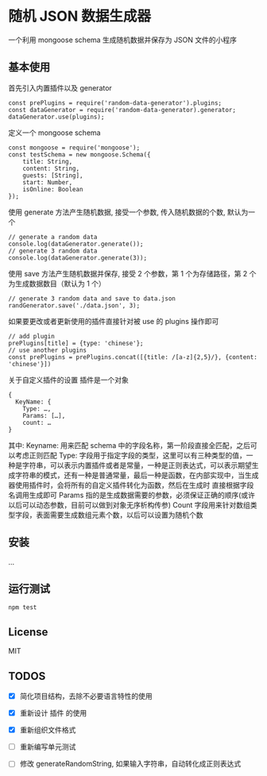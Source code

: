 # 随机 JSON 数据生成器
一个利用 mongoose schema 生成随机数据并保存为 JSON 文件的小程序

## 基本使用
首先引入内置插件以及 generator
```
const prePlugins = require('random-data-generator').plugins;
const dataGenerator = require('random-data-generator).generator;
dataGenerator.use(plugins);
```
定义一个 mongoose schema
```
const mongoose = require('mongoose');
const testSchema = new mongoose.Schema({
    title: String,
    content: String,
    guests: [String],
    start: Number,
    isOnline: Boolean
});
```
使用 generate 方法产生随机数据, 接受一个参数, 传入随机数据的个数, 默认为一个
```
// generate a random data
console.log(dataGenerator.generate());
// generate 3 random data
console.log(dataGenerator.generate(3));
```
使用 save 方法产生随机数据并保存, 接受 2 个参数，第 1 个为存储路径，第 2 个为生成数据数目（默认为 1 个）
```
// generate 3 random data and save to data.json
randGenerator.save('./data.json', 3);
```
如果要更改或者更新使用的插件直接针对被 use 的 plugins 操作即可
```
// add plugin
prePlugins[title] = {type: 'chinese'};
// use another plugins
const prePlugins = prePlugins.concat([{title: /[a-z]{2,5}/}, {content: 'chinese'}])
```
关于自定义插件的设置
插件是一个对象
```
{
  KeyName: {
    Type: …,
    Params: […],
    count: …
}
```
其中:
Keyname: 用来匹配 schema 中的字段名称，第一阶段直接全匹配，之后可以考虑正则匹配
Type: 字段用于指定字段的类型，这里可以有三种类型的值，一种是字符串，可以表示内置插件或者是常量，一种是正则表达式，可以表示期望生成字符串的模式，还有一种是普通常量，最后一种是函数，在内部实现中，当生成器使用插件时，会将所有的自定义插件转化为函数，然后在生成时 直接根据字段名调用生成即可
Params 指的是生成数据需要的参数，必须保证正确的顺序(或许以后可以动态参数，目前可以做到对象无序析构传参)
Count 字段用来针对数组类型字段，表面需要生成数组元素个数，以后可以设置为随机个数

## 安装
...

## 运行测试
```
npm test
```

## License
MIT

## TODOS
 - [x] 简化项目结构，去除不必要语言特性的使用
 - [x] 重新设计 插件 的使用
 - [x] 重新组织文件格式
 - [ ] 重新编写单元测试
 - [ ] 修改 generateRandomString, 如果输入字符串，自动转化成正则表达式

